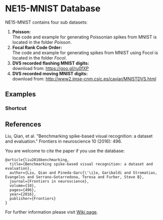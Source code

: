 NE15-MNIST Database
===================
NE15-MNIST contains four sub datasets:    
1) **Poisson:**   
The code and example for generating Poissonian spikes from MNIST is located in the folder *Poisson*.   
2) **Focal Rank Code Order:**   
The code and example for generating spikes from MNIST using Focol is located in the folder *Focol*.  
3) **DVS recorded flashing MNIST digits:**   
download from: https://goo.gl/ru0fXP   
4) **DVS recorded moving MNIST digits:**     
download from: http://www2.imse-cnm.csic.es/caviar/MNISTDVS.html  

## Examples

### Shortcut

## References
Liu, Qian, et al. "Benchmarking spike-based visual recognition: a dataset and evaluation." Frontiers in neuroscience 10 (2016): 496.

You are welcome to cite the paper if you use the database:    

```
@article{liu2016benchmarking,
  title={Benchmarking spike-based visual recognition: a dataset and evaluation},
  author={Liu, Qian and Pineda-Garc{\'\i}a, Garibaldi and Stromatias, Evangelos and Serrano-Gotarredona, Teresa and Furber, Steve B},
  journal={Frontiers in neuroscience},
  volume={10},
  pages={496},
  year={2016},
  publisher={Frontiers}
}
```

For further information please visit [Wiki page](https://github.com/NEvision/NE15/wiki).
